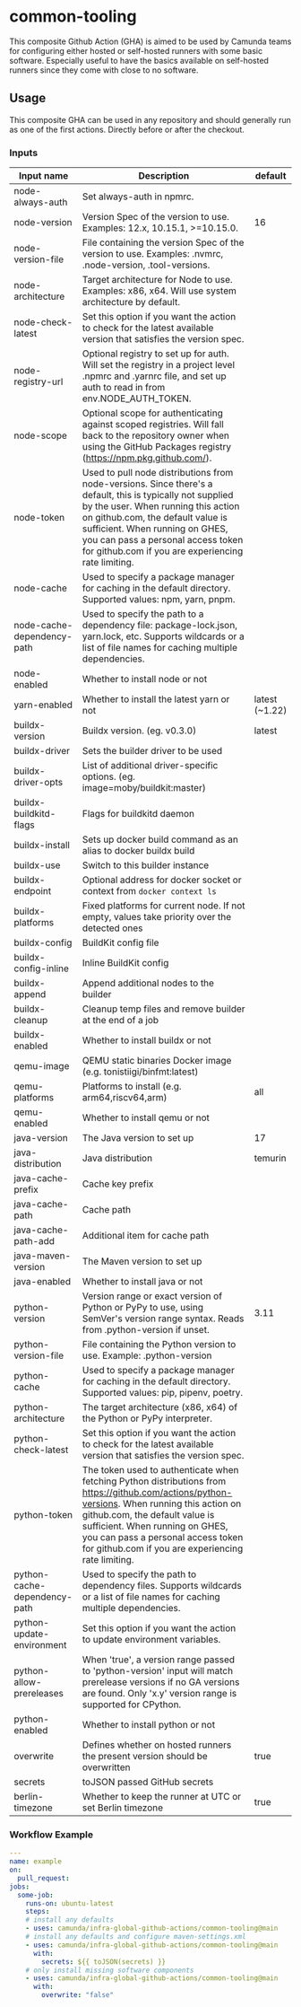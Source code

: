 # common-tooling

This composite Github Action (GHA) is aimed to be used by Camunda teams for configuring either hosted or self-hosted runners with some basic software. Especially useful to have the basics available on self-hosted runners since they come with close to no software.

## Usage

This composite GHA can be used in any repository and should generally run as one of the first actions. Directly before or after the checkout.

### Inputs
| Input name           | Description                                               | default |
|----------------------|-----------------------------------------------------------| --------|
| node-always-auth         | Set always-auth in npmrc. |
| node-version               | Version Spec of the version to use. Examples: 12.x, 10.15.1, >=10.15.0. | 16 |
| node-version-file          | File containing the version Spec of the version to use.  Examples: .nvmrc, .node-version, .tool-versions. |
| node-architecture            | Target architecture for Node to use. Examples: x86, x64. Will use system architecture by default. |
| node-check-latest       | Set this option if you want the action to check for the latest available version that satisfies the version spec. |
| node-registry-url | Optional registry to set up for auth. Will set the registry in a project level .npmrc and .yarnrc file, and set up auth to read in from env.NODE_AUTH_TOKEN. |
| node-scope | Optional scope for authenticating against scoped registries. Will fall back to the repository owner when using the GitHub Packages registry (https://npm.pkg.github.com/). |
| node-token | Used to pull node distributions from node-versions. Since there's a default, this is typically not supplied by the user. When running this action on github.com, the default value is sufficient. When running on GHES, you can pass a personal access token for github.com if you are experiencing rate limiting. |
| node-cache | Used to specify a package manager for caching in the default directory. Supported values: npm, yarn, pnpm. |
| node-cache-dependency-path | Used to specify the path to a dependency file: package-lock.json, yarn.lock, etc. Supports wildcards or a list of file names for caching multiple dependencies. |
| node-enabled | Whether to install node or not |
| yarn-enabled | Whether to install the latest yarn or not | latest (~1.22) |
| buildx-version | Buildx version. (eg. v0.3.0)| latest |
| buildx-driver | Sets the builder driver to be used |
| buildx-driver-opts | List of additional driver-specific options. (eg. image=moby/buildkit:master) |
| buildx-buildkitd-flags | Flags for buildkitd daemon |
| buildx-install | Sets up docker build command as an alias to docker buildx build |
| buildx-use | Switch to this builder instance |
| buildx-endpoint | Optional address for docker socket or context from `docker context ls` |
| buildx-platforms | Fixed platforms for current node. If not empty, values take priority over the detected ones |
| buildx-config | BuildKit config file |
| buildx-config-inline | Inline BuildKit config |
| buildx-append | Append additional nodes to the builder |
| buildx-cleanup | Cleanup temp files and remove builder at the end of a job |
| buildx-enabled | Whether to install buildx or not |
| qemu-image | QEMU static binaries Docker image (e.g. tonistiigi/binfmt:latest) |
| qemu-platforms | Platforms to install (e.g. arm64,riscv64,arm) | all |
| qemu-enabled | Whether to install qemu or not |
| java-version | The Java version to set up | 17 |
| java-distribution | Java distribution | temurin |
| java-cache-prefix | Cache key prefix |
| java-cache-path | Cache path |
| java-cache-path-add | Additional item for cache path |
| java-maven-version | The Maven version to set up |
| java-enabled | Whether to install java or not |
| python-version | Version range or exact version of Python or PyPy to use, using SemVer's version range syntax. Reads from .python-version if unset. | 3.11 |
| python-version-file | File containing the Python version to use. Example: .python-version |
| python-cache | Used to specify a package manager for caching in the default directory. Supported values: pip, pipenv, poetry. |
| python-architecture | The target architecture (x86, x64) of the Python or PyPy interpreter. |
| python-check-latest | Set this option if you want the action to check for the latest available version that satisfies the version spec. |
| python-token | The token used to authenticate when fetching Python distributions from https://github.com/actions/python-versions. When running this action on github.com, the default value is sufficient. When running on GHES, you can pass a personal access token for github.com if you are experiencing rate limiting. |
| python-cache-dependency-path | Used to specify the path to dependency files. Supports wildcards or a list of file names for caching multiple dependencies. |
| python-update-environment | Set this option if you want the action to update environment variables. |
| python-allow-prereleases | When 'true', a version range passed to 'python-version' input will match prerelease versions if no GA versions are found. Only 'x.y' version range is supported for CPython. |
| python-enabled | Whether to install python or not |
| overwrite | Defines whether on hosted runners the present version should be overwritten | true |
| secrets | toJSON passed GitHub secrets |
| berlin-timezone | Whether to keep the runner at UTC or set Berlin timezone| true|

### Workflow Example
```yaml
---
name: example
on:
  pull_request:
jobs:
  some-job:
    runs-on: ubuntu-latest
    steps:
    # install any defaults
    - uses: camunda/infra-global-github-actions/common-tooling@main
    # install any defaults and configure maven-settings.xml
    - uses: camunda/infra-global-github-actions/common-tooling@main
      with:
        secrets: ${{ toJSON(secrets) }}
    # only install missing software components
    - uses: camunda/infra-global-github-actions/common-tooling@main
      with:
        overwrite: "false"
```
